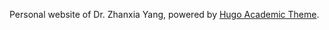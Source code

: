 Personal website of Dr. Zhanxia Yang, powered by [Hugo Academic Theme](https://github.com/wowchemy/starter-hugo-academic).